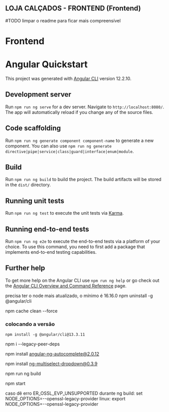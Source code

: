 ## LOJA CALÇADOS - FRONTEND (Frontend)
#TODO limpar o readme para ficar mais compreensível

# Frontend
# Angular Quickstart

This project was generated with [Angular CLI](https://github.com/angular/angular-cli) version 12.2.10.

## Development server

Run `npm run ng serve` for a dev server. Navigate to `http://localhost:8080/`. The app will automatically reload if you change any of the source files.

## Code scaffolding

Run `npm run ng generate component component-name` to generate a new component. You can also use `npm run ng generate directive|pipe|service|class|guard|interface|enum|module`.

## Build

Run `npm run ng build` to build the project. The build artifacts will be stored in the `dist/` directory.

## Running unit tests

Run `npm run ng test` to execute the unit tests via [Karma](https://karma-runner.github.io).

## Running end-to-end tests

Run `npm run ng e2e` to execute the end-to-end tests via a platform of your choice. To use this command, you need to first add a package that implements end-to-end testing capabilities.

## Further help

To get more help on the Angular CLI use `npm run ng help` or go check out the [Angular CLI Overview and Command Reference](https://angular.io/cli) page.

precisa ter o node mais atualizado, o mínimo é 16.16.0
npm uninstall -g @angular/cli

npm cache clean --force

### colocando a versão
`npm install -g @angular/cli@13.3.11`

npm i --legacy-peer-deps

npm install angular-ng-autocomplete@2.0.12

npm install ng-multiselect-dropdown@0.3.9

npm run ng build

npm start

caso dê erro ER_OSSL_EVP_UNSUPPORTED durante ng build:
set NODE_OPTIONS=--openssl-legacy-provider
linux: export NODE_OPTIONS=--openssl-legacy-provider
